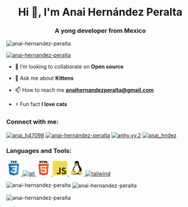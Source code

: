 <h1 align="center">Hi 👋, I'm Anai Hernández Peralta</h1>
<h3 align="center">A yong developer from Mexico</h3>

<p align="left"> <img src="https://komarev.com/ghpvc/?username=anai-hernandez-peralta&label=Profile%20views&color=0e75b6&style=flat" alt="anai-hernandez-peralta" /> </p>

<p align="left"> <a href="https://github.com/ryo-ma/github-profile-trophy"><img src="https://github-profile-trophy.vercel.app/?username=anai-hernandez-peralta" alt="anai-hernandez-peralta" /></a> </p>


- 👯 I’m looking to collaborate on **Open source**

- 💬 Ask me about **Kittens**

- 📫 How to reach me **anaihernandezperalta@gmail.com**

- ⚡ Fun fact **I love cats**

<h3 align="left">Connect with me:</h3>
<p align="left">
<a href="https://twitter.com/anai_h47098" target="blank"><img align="center" src="https://raw.githubusercontent.com/rahuldkjain/github-profile-readme-generator/master/src/images/icons/Social/twitter.svg" alt="anai_h47098" height="30" width="40" /></a>
<a href="https://linkedin.com/in/anaí-hernández-peralta-148451286" target="blank"><img align="center" src="https://raw.githubusercontent.com/rahuldkjain/github-profile-readme-generator/master/src/images/icons/Social/linked-in-alt.svg" alt="anai-hernández-peralta" height="30" width="40" /></a>
<a href="https://instagram.com/anhy.vy.2" target="blank"><img align="center" src="https://raw.githubusercontent.com/rahuldkjain/github-profile-readme-generator/master/src/images/icons/Social/instagram.svg" alt="anhy.vy.2" height="30" width="40" /></a>
<a href="https://discord.gg/anai_hndez" target="blank"><img align="center" src="https://raw.githubusercontent.com/rahuldkjain/github-profile-readme-generator/master/src/images/icons/Social/discord.svg" alt="anai_hndez" height="30" width="40" /></a>
</p>

<h3 align="left">Languages and Tools:</h3>
<p align="left"> <a href="https://www.w3schools.com/css/" target="_blank" rel="noreferrer"> <img src="https://raw.githubusercontent.com/devicons/devicon/master/icons/css3/css3-original-wordmark.svg" alt="css3" width="40" height="40"/> </a> <a href="https://git-scm.com/" target="_blank" rel="noreferrer"> <img src="https://www.vectorlogo.zone/logos/git-scm/git-scm-icon.svg" alt="git" width="40" height="40"/> </a> <a href="https://www.w3.org/html/" target="_blank" rel="noreferrer"> <img src="https://raw.githubusercontent.com/devicons/devicon/master/icons/html5/html5-original-wordmark.svg" alt="html5" width="40" height="40"/> </a> <a href="https://developer.mozilla.org/en-US/docs/Web/JavaScript" target="_blank" rel="noreferrer"> <img src="https://raw.githubusercontent.com/devicons/devicon/master/icons/javascript/javascript-original.svg" alt="javascript" width="40" height="40"/> </a> <a href="https://www.linux.org/" target="_blank" rel="noreferrer"> <img src="https://raw.githubusercontent.com/devicons/devicon/master/icons/linux/linux-original.svg" alt="linux" width="40" height="40"/> </a> <a href="https://tailwindcss.com/" target="_blank" rel="noreferrer"> <img src="https://www.vectorlogo.zone/logos/tailwindcss/tailwindcss-icon.svg" alt="tailwind" width="40" height="40"/> </a> </p>

<p><img align="left" src="https://github-readme-stats.vercel.app/api/top-langs?username=anai-hernandez-peralta&show_icons=true&locale=en&layout=compact" alt="anai-hernandez-peralta" /></p>

<p>&nbsp;<img align="center" src="https://github-readme-stats.vercel.app/api?username=anai-hernandez-peralta&show_icons=true&locale=en" alt="anai-hernandez-peralta" /></p>

<p><img align="center" src="https://github-readme-streak-stats.herokuapp.com/?user=anai-hernandez-peralta&" alt="anai-hernandez-peralta" /></p>
